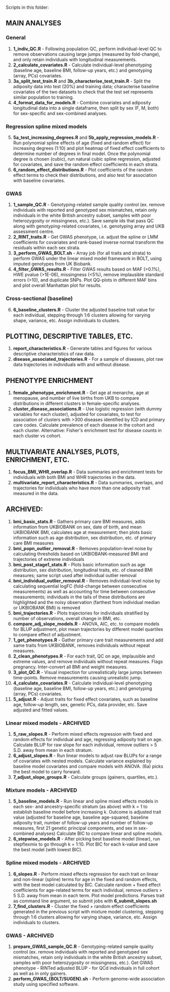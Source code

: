 Scripts in this folder:

## MAIN ANALYSES

### General
1. **1_indiv_QC.R** - Following population QC, perform individual-level QC to remove observations causing large jumps (measured by fold-change), and only retain individuals with longitudinal measurements. 
2. **2_calculate_covariates.R** - Calculate individual-level phenotyping (baseline age, baseline BMI, follow-up years, etc.) and genotyping (array, PCs) covariates. 
3. **3a_split_test_train.R** and **3b_characterise_test_train.R** - Split the adiposity data into test (20%) and training data; characterise baseline covariates of the two datasets to check that the test set represents similar population to training. 
4. **4_format_data_for_models.R** - Combine covariates and adiposity longitudinal data into a single dataframe, then split by sex (F, M, both) for sex-specific and sex-combined analyses.

### Regression spline mixed models
5. **5a_test_increasing_degrees.R** and **5b_apply_regression_models.R** - Run polynomial spline effects of age (fixed and random effect) for increasing degrees (1:10) and plot heatmap of fixed effect coefficients to determine number of degrees in final model. Once the polynomial degree is chosen (cubic), run natural cubic spline regression, adjusted for covariates, and save the random effect coefficients in each strata.
6. **6_random_effect_distributions.R** - Plot coefficients of the random effect terms to check their distributions, and also test for association with baseline covariates. 

### GWAS
1. **1_sample_QC.R** - Genotyping-related sample quality control (ex. remove individuals with reported and genotyped sex mismatches, retain only individuals in the white British ancestry subset, samples with poor heterozygosity or missingness, etc.). Save sample ids that pass QC along with genotyping-related covariates, i.e. genotyping array and UKB assessment centre.
2. **2_RINT_traits.R** - Get GWAS phenotype, i.e. adjust the spline or LMM coefficients for covariates and rank-based inverse normal transform the residuals within each sex strata.
3. **3_perform_GWAS_BOLT.sh** - Array job (for all traits and strata) to perform GWAS under the linear mixed model framework in BOLT, using imputed genotypes from UK Biobank. 
4. **4_filter_GWAS_results.R** - Filter GWAS results based on MAF (>0.1%), HWE pvalue (>1E-06), missingness (<5%), remove implausible standard errors (>10), and duplicate SNPs. Plot QQ-plots in different MAF bins and plot overall Manhattan plot for results.

### Cross-sectional (baseline)
6. **6_baseline_clusters.R** - Cluster the adjusted baseline trait value for each individual, stepping through 1:6 clusters allowing for varying shape, variance, etc. Assign individuals to clusters.

## PLOTTING, DESCRIPTIVE TABLES, ETC.
1. **report_characteristics.R** - Generate tables and figures for various descriptive characteristics of raw data.
2. **disease_associated_trajectories.R** - For a sample of diseases, plot raw data trajectories in individuals with and without disease.

## PHENOTYPE ENRICHMENT
1. **female_phenotype_enrichment.R** - Get age at menarche, age at menopause, and number of live births from UKB to compare distributions in different clusters in female-specific analyses.
2. **cluster_disease_associations.R** - Use logistic regression (with dummy variables for each cluster), adjusted for covariates, to test for association of clusters with >300 diseases identified by ICD and primary care codes. Calculate prevalence of each disease in the cohort and each cluster. Alternative: Fisher's enrichment test for disease counts in each cluster vs cohort.

## MULTIVARIATE ANALYSES, PLOTS, ENRICHMENT, ETC.
1. **focus_BMI_WHR_overlap.R** - Data summaries and enrichment tests for individuals with both BMI and WHR trajectories in the data.
2. **multivariate_report_characteristics.R** - Data summaries, overlaps, and trajectories for individuals who have more than one adiposity trait measured in the data.

## ARCHIVED:

1. **bmi_basic_stats.R** - Gathers primary care BMI measures, adds information from UKBIOBANK on sex, date of birth, and mean UKBIOBANK BMI, calculates age at measurement; then plots basic information such as age distribution, sex distribution, etc. of primary care BMI measures
2. **bmi_popn_outlier_removal.R** - Removes population-level noise by calculating thresholds based on UKBIOBANK-measured BMI and trajectories of extreme individuals 
3. **bmi_post_stage1_stats.R** - Plots basic information such as age distribution, sex distribution, longitudinal traits, etc. of cleaned BMI measures; same script used after individual outlier removal
4. **bmi_individual_outlier_removal.R** - Removes individual-level noise by calculating sequential logFC (fold-change between consecutive measurements) as well as accounting for time between consecutive measurements; individuals in the tails of these distributions are highlighted and the noisy observation (farthest from individual median or UKBIOBANK BMI) is removed
5. **bmi_trajectories.R** - Plots trajectories for individuals stratified by number of observations, overall change in BMI, etc.
6. **compare_adj_slope_models.R** - ANOVA, AIC, etc. to compare models for BLUP adjustment, plot mean trajectories by different model quartiles to compare effect of adjustment. 
7. **1_get_phenotypes.R** - Gather primary care trait measurements and add same traits from UKBIOBANK, removes individuals without repeat measures.
8. **2_clean_phenotypes.R** - For each trait, QC on age, implausible and extreme values, and remove individuals without repeat measures. Flags pregnancy. Inter-convert all BMI and weight measures.
9. **3_plot_QC.R** - Visual inspection for unrealistically large jumps between time-points. Remove measurements causing unrealistic jump.
10. **4_calculate_covariates.R** - Calculate individual-level phenotyping (baseline age, baseline BMI, follow-up years, etc.) and genotyping (array, PCs) covariates. 
11. **5_adjust.R** - Adjust traits for fixed effect covariates, such as baseline age, follow-up length, sex, genetic PCs, data provider, etc. Save adjusted and fitted values.

### Linear mixed models - ARCHIVED
1. **5_raw_slopes.R** - Perform mixed effects regression with fixed and random effects for individual and age, regressing adiposity trait on age. Calculate BLUP for raw slope for each individual, remove outliers > 5 S.D. away from mean in each stratum. 
2. **6_adjust_slopes.R** - Run linear models to adjust raw BLUPs for a range of covariates with nested models. Calculate variance explained by baseline model covariates and compare models with ANOVA. (6a) picks the best model to carry forward.
3. **7_adjust_slope_groups.R** - Calculate groups (gainers, quartiles, etc.).

### Mixture models - ARCHIVED
1. **5_baseline_models.R** - Run linear and spline mixed effects models in each sex- and ancestry-specific stratum (as above) with k = 1 to establish baseline model before increasing k. Outcome is adjusted trait value (adjusted for baseline age, baseline age-squared, baseline adiposity trait, number of follow-up years and number of follow-up measures, first 21 genetic principal components, and sex in sex-combined analyses) Calculate BIC to compare linear and spline models.
2. **6_stepwise_models.R** - After picking best baseline model (linear), run stepflexmix to go through k = 1:10. Plot BIC for each k-value and save the best model (with lowest BIC).

### Spline mixed models - ARCHIVED
1. **6_slopes.R** - Perform mixed effects regression for each trait on linear and non-linear (spline) terms for age in the fixed and random effects, with the best model calculated by BIC. Calculate random + fixed effect coefficients for age-related terms for each individual, remove outliers > 5 S.D. away from mean in each term. Plot model predictions. Parses trait as command line argument, so submit jobs with **6_submit_slopes.sh**
2. **7_find_clusters.R** - Cluster the fixed + random effect coefficients generated in the previous script with mixture model clustering, stepping through 1:6 clusters allowing for varying shape, variance, etc. Assign individuals to clusters.

### GWAS - ARCHIVED
1. **prepare_GWAS_sample_QC.R** - Genotyping-related sample quality control (ex. remove individuals with reported and genotyped sex mismatches, retain only individuals in the white British ancestry subset, samples with poor heterozygosity or missingness, etc.). Get GWAS phenotype - RINTed adjusted BLUP - for QCd individuals in full cohort as well as in only gainers.
2. **perform_GWAS_{BOLT/SUGEN}.sh** - Perform genome-wide association study using specified software.

